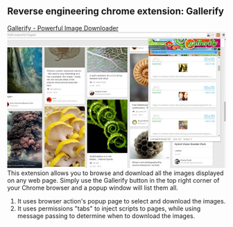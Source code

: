 ## Reverse engineering chrome extension: Gallerify

[Gallerify - Powerful Image Downloader](https://chrome.google.com/webstore/detail/gallerify-powerful-image/hlmlhalegjopepcnfbnphmpobjkjhdgk/related?hl=en)
<img src='gal.jpg'>
This extension allows you to browse and download all the images displayed on any web page. Simply use the Gallerify button in the top right corner of your Chrome browser and a popup window will list them all.


1. It uses browser action's popup page to select and download the images.
2. It uses permissions "tabs" to inject scripts to pages, while using message passing to determine when to download the images.
